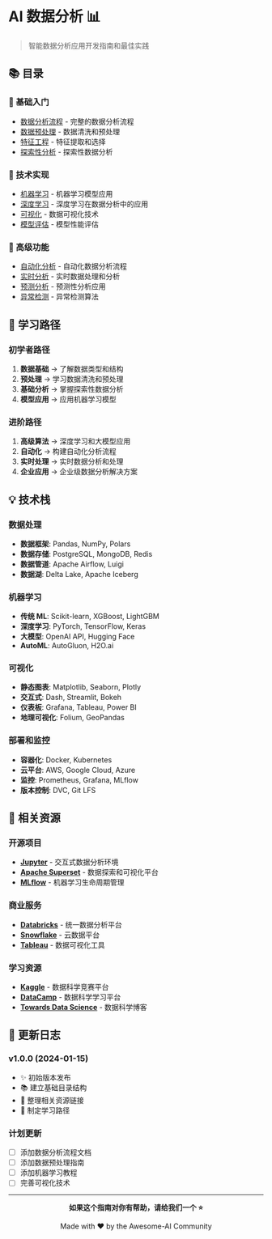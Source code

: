 # AI 数据分析 📊

> 智能数据分析应用开发指南和最佳实践

## 📚 目录

### 🎯 基础入门

- [数据分析流程](./workflow.md) - 完整的数据分析流程
- [数据预处理](./preprocessing.md) - 数据清洗和预处理
- [特征工程](./feature-engineering.md) - 特征提取和选择
- [探索性分析](./eda.md) - 探索性数据分析

### 🔧 技术实现

- [机器学习](./machine-learning.md) - 机器学习模型应用
- [深度学习](./deep-learning.md) - 深度学习在数据分析中的应用
- [可视化](./visualization.md) - 数据可视化技术
- [模型评估](./model-evaluation.md) - 模型性能评估

### 🚀 高级功能

- [自动化分析](./automation.md) - 自动化数据分析流程
- [实时分析](./real-time.md) - 实时数据处理和分析
- [预测分析](./predictive.md) - 预测性分析应用
- [异常检测](./anomaly-detection.md) - 异常检测算法

## 🎯 学习路径

### 初学者路径

1. **数据基础** → 了解数据类型和结构
2. **预处理** → 学习数据清洗和预处理
3. **基础分析** → 掌握探索性数据分析
4. **模型应用** → 应用机器学习模型

### 进阶路径

1. **高级算法** → 深度学习和大模型应用
2. **自动化** → 构建自动化分析流程
3. **实时处理** → 实时数据分析和处理
4. **企业应用** → 企业级数据分析解决方案

## 💡 技术栈

### 数据处理

- **数据框架**: Pandas, NumPy, Polars
- **数据存储**: PostgreSQL, MongoDB, Redis
- **数据管道**: Apache Airflow, Luigi
- **数据湖**: Delta Lake, Apache Iceberg

### 机器学习

- **传统 ML**: Scikit-learn, XGBoost, LightGBM
- **深度学习**: PyTorch, TensorFlow, Keras
- **大模型**: OpenAI API, Hugging Face
- **AutoML**: AutoGluon, H2O.ai

### 可视化

- **静态图表**: Matplotlib, Seaborn, Plotly
- **交互式**: Dash, Streamlit, Bokeh
- **仪表板**: Grafana, Tableau, Power BI
- **地理可视化**: Folium, GeoPandas

### 部署和监控

- **容器化**: Docker, Kubernetes
- **云平台**: AWS, Google Cloud, Azure
- **监控**: Prometheus, Grafana, MLflow
- **版本控制**: DVC, Git LFS

## 🔗 相关资源

### 开源项目

- **[Jupyter](https://jupyter.org/)** - 交互式数据分析环境
- **[Apache Superset](https://superset.apache.org/)** - 数据探索和可视化平台
- **[MLflow](https://mlflow.org/)** - 机器学习生命周期管理

### 商业服务

- **[Databricks](https://databricks.com/)** - 统一数据分析平台
- **[Snowflake](https://www.snowflake.com/)** - 云数据平台
- **[Tableau](https://www.tableau.com/)** - 数据可视化工具

### 学习资源

- **[Kaggle](https://www.kaggle.com/)** - 数据科学竞赛平台
- **[DataCamp](https://www.datacamp.com/)** - 数据科学学习平台
- **[Towards Data Science](https://towardsdatascience.com/)** - 数据科学博客

## 🔄 更新日志

### v1.0.0 (2024-01-15)

- ✨ 初始版本发布
- 📚 建立基础目录结构
- 🔗 整理相关资源链接
- 🎯 制定学习路径

### 计划更新

- [ ] 添加数据分析流程文档
- [ ] 添加数据预处理指南
- [ ] 添加机器学习教程
- [ ] 完善可视化技术

---

<div align="center">

**如果这个指南对你有帮助，请给我们一个 ⭐️**

Made with ❤️ by the Awesome-AI Community

</div>
